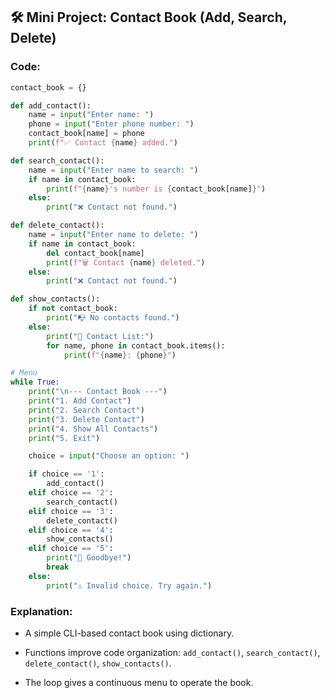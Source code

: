 ## 🛠️ Mini Project: Contact Book (Add, Search, Delete)

### Code:

```python
contact_book = {}

def add_contact():
    name = input("Enter name: ")
    phone = input("Enter phone number: ")
    contact_book[name] = phone
    print(f"✅ Contact {name} added.")

def search_contact():
    name = input("Enter name to search: ")
    if name in contact_book:
        print(f"{name}'s number is {contact_book[name]}")
    else:
        print("❌ Contact not found.")

def delete_contact():
    name = input("Enter name to delete: ")
    if name in contact_book:
        del contact_book[name]
        print(f"🗑️ Contact {name} deleted.")
    else:
        print("❌ Contact not found.")

def show_contacts():
    if not contact_book:
        print("📭 No contacts found.")
    else:
        print("📒 Contact List:")
        for name, phone in contact_book.items():
            print(f"{name}: {phone}")

# Menu
while True:
    print("\n--- Contact Book ---")
    print("1. Add Contact")
    print("2. Search Contact")
    print("3. Delete Contact")
    print("4. Show All Contacts")
    print("5. Exit")

    choice = input("Choose an option: ")

    if choice == '1':
        add_contact()
    elif choice == '2':
        search_contact()
    elif choice == '3':
        delete_contact()
    elif choice == '4':
        show_contacts()
    elif choice == '5':
        print("👋 Goodbye!")
        break
    else:
        print("⚠️ Invalid choice. Try again.")

```

### Explanation:

-   A simple CLI-based contact book using dictionary.
    
-   Functions improve code organization: `add_contact()`, `search_contact()`, `delete_contact()`, `show_contacts()`.
    
-   The loop gives a continuous menu to operate the book.
    
